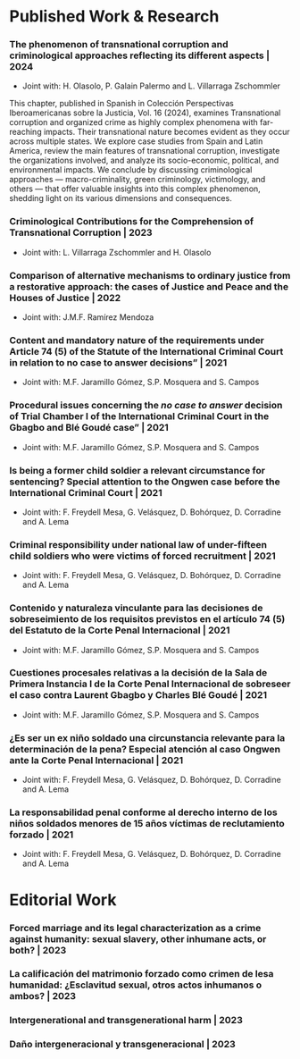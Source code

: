 # Published Work & Research
### The phenomenon of transnational corruption and criminological approaches reflecting its different aspects | 2024
  * Joint with: H. Olasolo, P. Galain Palermo and L. Villarraga Zschommler

This chapter, published in Spanish in Colección Perspectivas Iberoamericanas sobre la Justicia, Vol. 16 (2024), examines Transnational corruption and organized crime as highly complex phenomena with far-reaching impacts. Their transnational nature becomes evident as they occur across multiple states. We explore case studies from Spain and Latin America, review the main features of transnational corruption, investigate the organizations involved, and analyze its socio-economic, political, and environmental impacts. We conclude by discussing criminological approaches — macro-criminality, green criminology, victimology, and others — that offer valuable insights into this complex phenomenon, shedding light on its various dimensions and consequences.


### Criminological Contributions for the Comprehension of Transnational Corruption | 2023
  * Joint with: L. Villarraga Zschommler and H. Olasolo


### Comparison of alternative mechanisms to ordinary justice from a restorative approach: the cases of Justice and Peace and the Houses of Justice | 2022
  * Joint with: J.M.F. Ramírez Mendoza 


### Content and mandatory nature of the requirements under Article 74 (5) of the Statute of the International Criminal Court in relation to no case to answer decisions” | 2021
  * Joint with: M.F. Jaramillo Gómez, S.P. Mosquera and S. Campos 


### Procedural issues concerning the _no case to answer_ decision of Trial Chamber I of the International Criminal Court in the Gbagbo and Blé Goudé case”  | 2021
  * Joint with: M.F. Jaramillo Gómez, S.P. Mosquera and S. Campos


### Is being a former child soldier a relevant circumstance for sentencing? Special attention to the Ongwen case before the International Criminal Court | 2021
  * Joint with: F. Freydell Mesa, G. Velásquez, D. Bohórquez, D. Corradine and A. Lema 


### Criminal responsibility under national law of under-fifteen child soldiers who were victims of forced recruitment | 2021
  * Joint with: F. Freydell Mesa, G. Velásquez, D. Bohórquez, D. Corradine and A. Lema 

### Contenido y naturaleza vinculante para las decisiones de sobreseimiento de los requisitos previstos en el artículo 74 (5) del Estatuto de la Corte Penal Internacional | 2021
  * Joint with: M.F. Jaramillo Gómez, S.P. Mosquera and S. Campos 


### Cuestiones procesales relativas a la decisión de la Sala de Primera Instancia I de la Corte Penal Internacional de sobreseer el caso contra Laurent Gbagbo y Charles Blé Goudé | 2021
  * Joint with: M.F. Jaramillo Gómez, S.P. Mosquera and S. Campos 

### ¿Es ser un ex niño soldado una circunstancia relevante para la determinación de la pena? Especial atención al caso Ongwen ante la Corte Penal Internacional | 2021
 * Joint with: F. Freydell Mesa, G. Velásquez, D. Bohórquez, D. Corradine and A. Lema 

### La responsabilidad penal conforme al derecho interno de los niños soldados menores de 15 años víctimas de reclutamiento forzado | 2021
 * Joint with: F. Freydell Mesa, G. Velásquez, D. Bohórquez, D. Corradine and A. Lema


# Editorial Work 
### Forced marriage and its legal characterization as a crime against humanity: sexual slavery, other inhumane acts, or both? | 2023
 

### La calificación del matrimonio forzado como crimen de lesa humanidad: ¿Esclavitud sexual, otros actos inhumanos o ambos? | 2023

### Intergenerational and transgenerational harm | 2023

### Daño intergeneracional y transgeneracional | 2023
